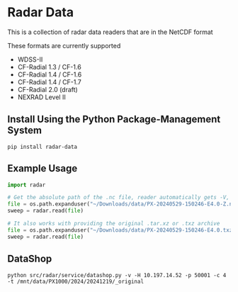 # Radar Data

This is a collection of radar data readers that are in the NetCDF format

These formats are currently supported

- WDSS-II
- CF-Radial 1.3 / CF-1.6
- CF-Radial 1.4 / CF-1.6
- CF-Radial 1.4 / CF-1.7
- CF-Radial 2.0 (draft)
- NEXRAD Level II

## Install Using the Python Package-Management System

```shell
pip install radar-data
```

## Example Usage

```python
import radar

# Get the absolute path of the .nc file, reader automatically gets -V, -W, etc.
file = os.path.expanduser("~/Downloads/data/PX-20240529-150246-E4.0-Z.nc")
sweep = radar.read(file)

# It also works with providing the original .tar.xz or .txz archive
file = os.path.expanduser("~/Downloads/data/PX-20240529-150246-E4.0.txz")
sweep = radar.read(file)
```

## DataShop

```
python src/radar/service/datashop.py -v -H 10.197.14.52 -p 50001 -c 4 -t /mnt/data/PX1000/2024/20241219/_original
```